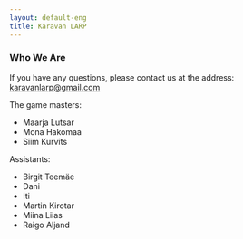 ```yaml
---
layout: default-eng
title: Karavan LARP
---
```

### Who We Are

If you have any questions, please contact us at the address: karavanlarp@gmail.com

The game masters:
* Maarja Lutsar
* Mona Hakomaa
* Siim Kurvits

Assistants:
* Birgit Teemäe
* Dani
* Iti
* Martin Kirotar
* Miina Liias
* Raigo Aljand
